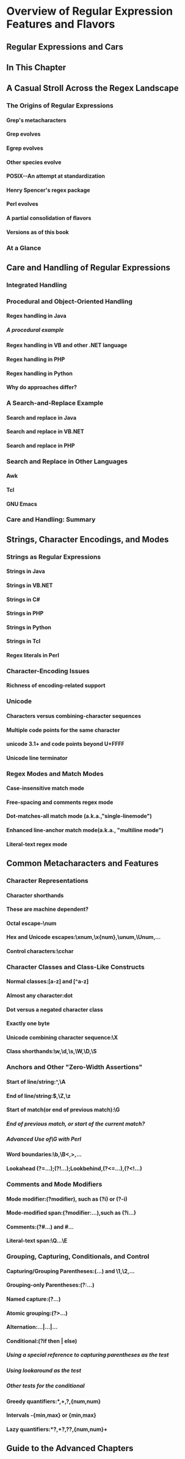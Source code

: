 # Overview of Regular Expression Features and Flavors

## Regular Expressions and Cars

## In This Chapter

## A Casual Stroll Across the Regex Landscape



### The Origins of Regular Expressions

#### Grep's metacharacters

#### Grep evolves

#### Egrep evolves

#### Other species evolve

#### POSIX--An attempt at standardization

#### Henry Spencer's regex package

#### Perl evolves

#### A partial consolidation of flavors

#### Versions as of this book

### At a Glance

## Care and Handling of Regular Expressions

### Integrated Handling

### Procedural and Object-Oriented Handling

#### Regex handling in Java

##### A procedural example

#### Regex handling in VB and other .NET language

#### Regex handling in PHP

#### Regex handling in Python

#### Why do approaches differ?

### A Search-and-Replace Example

#### Search and replace in Java

#### Search and replace in VB.NET

#### Search and replace in PHP

### Search and Replace in Other Languages

#### Awk

#### Tcl

#### GNU Emacs

### Care and Handling: Summary

## Strings, Character Encodings, and Modes

### Strings as Regular Expressions

#### Strings in Java

#### Strings in VB.NET

#### Strings in C#

#### Strings in PHP

#### Strings in Python

#### Strings in Tcl

#### Regex literals in Perl

### Character-Encoding Issues

#### Richness of encoding-related support


### Unicode

#### Characters versus combining-character sequences

#### Multiple code points for the same character

#### unicode 3.1+ and code points beyond U+FFFF

#### Unicode line terminator

### Regex Modes and Match Modes

#### Case-insensitive match mode

#### Free-spacing and comments regex mode

#### Dot-matches-all match mode (a.k.a.,"single-linemode")

#### Enhanced line-anchor match mode(a.k.a., "multiline mode")

#### Literal-text regex mode

## Common Metacharacters and Features

### Character Representations

#### Character shorthands

#### These are machine dependent?

#### Octal escape-\num

#### Hex and Unicode escapes:\xnum,\x{num},\unum,\Unum,...

#### Control characters:\cchar

### Character Classes and Class-Like Constructs

#### Normal classes:[a-z] and [^a-z]

#### Almost any character:dot

#### Dot versus a negated character class

#### Exactly one byte

#### Unicode combining character sequence:\X

#### Class shorthands:\w,\d,\s,\W,\D,\S

### Anchors and Other "Zero-Width Assertions"

#### Start of line/string:^,\A

#### End of line/string:$,\Z,\z

#### Start of match(or end of previous match):\G

##### End of previous match, or start of the current match?

##### Advanced Use of\G with Perl

#### Word boundaries:\b,\B\<,\>,...

#### Lookahead (?=...);(?!...);Lookbehind,(?<=...),(?<!...)

### Comments and Mode Modifiers

#### Mode modifier:(?modifier), such as (?i) or (?-i)

#### Mode-modified span:(?modifier:...),such as (?i...)

#### Comments:(?#...) and #...

#### Literal-text span:\Q...\E

### Grouping, Capturing, Conditionals, and Control

#### Capturing/Grouping Parentheses:(...) and \1,\2,...

#### Grouping-only Parentheses:(?:...)

#### Named capture:(?<Name>...)

#### Atomic grouping:(?>...)

#### Alternation:...|...|...

#### Conditional:(?if then | else)

##### Using a special reference to capturing parentheses as the test

##### Using lookaround as the test 

##### Other tests for the conditional

#### Greedy quantifiers:*,+,?,{num,num}

#### Intervals -{min,max} or \{min,max\}

#### Lazy quantifiers:*?,+?,??,{num,num}+

## Guide to the Advanced Chapters








